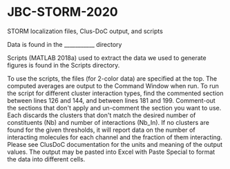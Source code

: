 # JBC-STORM-2020
STORM localization files, Clus-DoC output, and scripts

Data is found in the ___________ directory


Scripts (MATLAB 2018a) used to extract the data we used to generate figures is found in the Scripts directory.

To use the scripts, the files (for 2-color data) are specified at the top. The computed averages are output to the Command Window when run. To run the script for different cluster interaction types, find the commented section between lines 126 and 144, and between lines 181 and 199. Comment-out the sections that don't apply and un-comment the section you want to use. Each discards the clusters that don't match the desired number of constituents (Nb) and number of interactions (Nb_In). If no clusters are found for the given thresholds, it will report data on the number of interacting molecules for each channel and the fraction of them interacting. Please see ClusDoC documentation for the units and meaning of the output values. The output may be pasted into Excel with Paste Special to format the data into different cells.